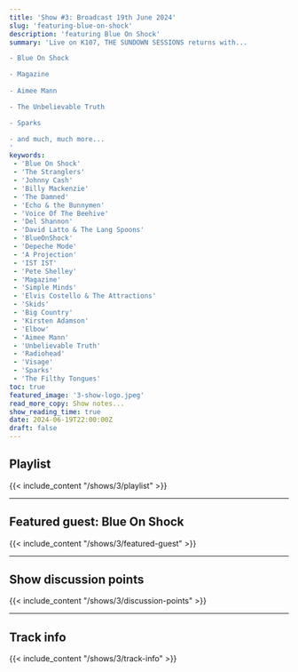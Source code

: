 ```yaml
---
title: 'Show #3: Broadcast 19th June 2024'
slug: 'featuring-blue-on-shock'
description: 'featuring Blue On Shock'
summary: 'Live on K107, THE SUNDOWN SESSIONS returns with...

- Blue On Shock

- Magazine
        
- Aimee Mann 

- The Unbelievable Truth

- Sparks

- and much, much more...
'
keywords:
 - 'Blue On Shock'
 - 'The Stranglers'
 - 'Johnny Cash'
 - 'Billy Mackenzie'
 - 'The Damned'
 - 'Echo & the Bunnymen'
 - 'Voice Of The Beehive'
 - 'Del Shannon'
 - 'David Latto & The Lang Spoons'
 - 'BlueOnShock'
 - 'Depeche Mode'
 - 'A Projection'
 - 'IST IST'
 - 'Pete Shelley'
 - 'Magazine'
 - 'Simple Minds'
 - 'Elvis Costello & The Attractions'
 - 'Skids'
 - 'Big Country'
 - 'Kirsten Adamson'
 - 'Elbow'
 - 'Aimee Mann'
 - 'Unbelievable Truth'
 - 'Radiohead'
 - 'Visage'
 - 'Sparks'
 - 'The Filthy Tongues'
toc: true
featured_image: '3-show-logo.jpeg'
read_more_copy: Show notes...
show_reading_time: true
date: 2024-06-19T22:00:00Z
draft: false
---
```


## Playlist
{{< include_content "/shows/3/playlist" >}}

---

## Featured guest: Blue On Shock
{{< include_content "/shows/3/featured-guest" >}}

---

## Show discussion points
{{< include_content "/shows/3/discussion-points" >}}

---

## Track info
{{< include_content "/shows/3/track-info" >}}
